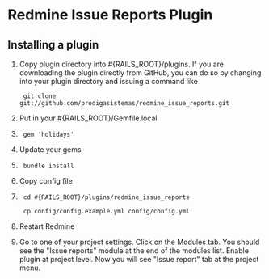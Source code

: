 # Redmine Issue Reports Plugin

## Installing a plugin

1. Copy plugin directory into #{RAILS_ROOT}/plugins.
If you are downloading the plugin directly from GitHub,
you can do so by changing into your plugin directory and issuing a command like

        git clone git://github.com/prodigasistemas/redmine_issue_reports.git

2. Put in your #{RAILS_ROOT}/Gemfile.local
3. 
        gem 'holidays'

3. Update your gems
4. 
        bundle install

4. Copy config file
5. 
        cd #{RAILS_ROOT}/plugins/redmine_issue_reports

        cp config/config.example.yml config/config.yml

5. Restart Redmine

6. Go to one of your project settings. Click on the Modules tab.
You should see the "Issue reports" module at the end of the modules list.
Enable plugin at project level. Now you will see "Issue report" tab at the project menu.

